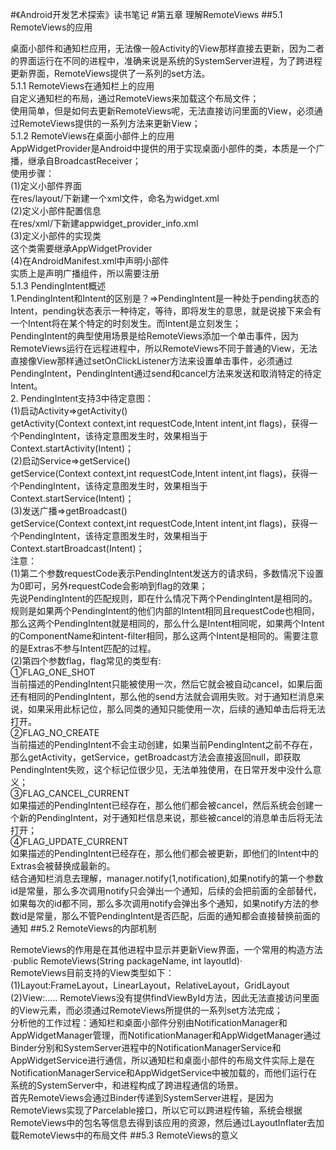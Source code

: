 #《Android开发艺术探索》读书笔记
#第五章 理解RemoteViews
##5.1 RemoteViews的应用
	
桌面小部件和通知栏应用，无法像一般Activity的View那样直接去更新，因为二者的界面运行在不同的进程中，准确来说是系统的SystemServer进程，为了跨进程更新界面，RemoteViews提供了一系列的set方法。<br>
	5.1.1 RemoteViews在通知栏上的应用<br>
		自定义通知栏的布局，通过RemoteViews来加载这个布局文件；<br>
		使用简单，但是如何去更新RemoteViews呢，无法直接访问里面的View，必须通过RemoteViews提供的一系列方法来更新View；<br>
	5.1.2 RemoteViews在桌面小部件上的应用<br>
		AppWidgetProvider是Android中提供的用于实现桌面小部件的类，本质是一个广播，继承自BroadcastReceiver；<br>
		使用步骤：<br>
		(1)定义小部件界面<br>
		    在res/layout/下新建一个xml文件，命名为widget.xml<br>
		(2)定义小部件配置信息<br>
		    在res/xml/下新建appwidget_provider_info.xml<br>
		(3)定义小部件的实现类<br>
		    这个类需要继承AppWidgetProvider<br>
		(4)在AndroidManifest.xml中声明小部件<br>
		    实质上是声明广播组件，所以需要注册<br>
	5.1.3 PendingIntent概述<br>
		1.PendingIntent和Intent的区别是？=>PendingIntent是一种处于pending状态的Intent，pending状态表示一种待定，等待，即将发生的意思，就是说接下来会有一个Intent将在某个特定的时刻发生。而Intent是立刻发生；<br>
		  PendingIntent的典型使用场景是给RemoteViews添加一个单击事件，因为RemoteViews运行在远程进程中，所以RemoteViews不同于普通的View，无法直接像View那样通过setOnClickListener方法来设置单击事件，必须通过PendingIntent，PendingIntent通过send和cancel方法来发送和取消特定的待定Intent。<br>
		2. PendingIntent支持3中待定意图：<br>
		(1)启动Activity=>getActivity()<br>
		getActivity(Context context,int requestCode,Intent intent,int flags)，获得一个PendingIntent，该待定意图发生时，效果相当于Context.startActivity(Intent)；<br>
		(2)启动Service=>getService()<br>
		getService(Context context,int requestCode,Intent intent,int flags)，获得一个PendingIntent，该待定意图发生时，效果相当于Context.startService(Intent)；<br>
		(3)发送广播=>getBroadcast()<br>
		getService(Context context,int requestCode,Intent intent,int flags)，获得一个PendingIntent，该待定意图发生时，效果相当于Context.startBroadcast(Intent)；<br>
		注意：<br>
		(1)第二个参数requestCode表示PendingIntent发送方的请求码，多数情况下设置为0即可，另外requestCode会影响到flag的效果；<br>
		先说PendingIntent的匹配规则，即在什么情况下两个PendingIntent是相同的。规则是如果两个PendingIntent的他们内部的Intent相同且requestCode也相同，那么这两个PendingIntent就是相同的，那么什么是Intent相同呢，如果两个Intent的ComponentName和intent-filter相同，那么这两个Intent是相同的。需要注意的是Extras不参与Intent匹配的过程。<br>
		(2)第四个参数flag，flag常见的类型有:<br>
		①FLAG_ONE_SHOT<br>
		当前描述的PendingIntent只能被使用一次，然后它就会被自动cancel，如果后面还有相同的PendingIntent，那么他的send方法就会调用失败。对于通知栏消息来说，如果采用此标记位，那么同类的通知只能使用一次，后续的通知单击后将无法打开。<br>
		②FLAG_NO_CREATE<br>
		当前描述的PendingIntent不会主动创建，如果当前PendingIntent之前不存在，那么getActivity，getService，getBroadcast方法会直接返回null，即获取PendingIntent失败，这个标记位很少见，无法单独使用，在日常开发中没什么意义；<br>
		③FLAG_CANCEL_CURRENT<br>
		如果描述的PendingIntent已经存在，那么他们都会被cancel，然后系统会创建一个新的PendingIntent，对于通知栏信息来说，那些被cancel的消息单击后将无法打开；<br>
		④FLAG_UPDATE_CURRENT<br>
		如果描述的PendingIntent已经存在，那么他们都会被更新，即他们的Intent中的Extras会被替换成最新的。<br>
                  结合通知栏消息去理解，manager.notify(1,notification),如果notify的第一个参数id是常量，那么多次调用notify只会弹出一个通知，后续的会把前面的全部替代，如果每次的id都不同，那么多次调用notify会弹出多个通知，如果notify方法的参数id是常量，那么不管PendingIntent是否匹配，后面的通知都会直接替换前面的通知
##5.2 RemoteViews的内部机制
	
RemoteViews的作用是在其他进程中显示并更新View界面，一个常用的构造方法<br>
	·public RemoteViews(String packageName, int layoutId)·<br>
	RemoteViews目前支持的View类型如下：<br>
	(1)Layout:FrameLayout，LinearLayout，RelativeLayout，GridLayout<br>
	(2)View:.....
	RemoteViews没有提供findViewById方法，因此无法直接访问里面的View元素，而必须通过RemoteViews所提供的一系列set方法完成；<br>
	分析他的工作过程：通知栏和桌面小部件分别由NotificationManager和AppWidgetManager管理，而NotificationManager和AppWidgetManager通过Binder分别和SystemServer进程中的NotificationManagerService和AppWidgetService进行通信，所以通知栏和桌面小部件的布局文件实际上是在NotificationManagerService和AppWidgetService中被加载的，而他们运行在系统的SystemServer中，和进程构成了跨进程通信的场景。<br>
	首先RemoteViews会通过Binder传递到SystemServer进程，是因为RemoteViews实现了Parcelable接口，所以它可以跨进程传输，系统会根据RemoteViews中的包名等信息去得到该应用的资源，然后通过LayoutInflater去加载RemoteViews中的布局文件
##5.3 RemoteViews的意义
